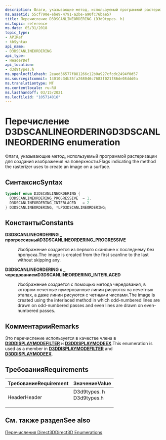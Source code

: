 ```yaml
---
description: Флаги, указывающие метод, используемый программой растеризации для создания изображения на поверхности.
ms.assetid: 55cf790e-ebe9-4791-a2be-a90fc76bae57
title: Перечисление D3DSCANLINEORDERING (D3d9types. h)
ms.topic: reference
ms.date: 05/31/2018
topic_type:
- APIRef
- kbSyntax
api_name:
- D3DSCANLINEORDERING
api_type:
- HeaderDef
api_location:
- d3d9types.h
ms.openlocfilehash: 2eaed36577f881266c12b0a927cfcdc2494f0d57
ms.sourcegitcommit: 14010c34b35fa268046c7683f021f86de08ddd0a
ms.translationtype: MT
ms.contentlocale: ru-RU
ms.lasthandoff: 03/15/2021
ms.locfileid: "105714016"
---
```

# <a name="d3dscanlineordering-enumeration"></a><span data-ttu-id="ef06e-103">Перечисление D3DSCANLINEORDERING</span><span class="sxs-lookup"><span data-stu-id="ef06e-103">D3DSCANLINEORDERING enumeration</span></span>

<span data-ttu-id="ef06e-104">Флаги, указывающие метод, используемый программой растеризации для создания изображения на поверхности.</span><span class="sxs-lookup"><span data-stu-id="ef06e-104">Flags indicating the method the rasterizer uses to create an image on a surface.</span></span>

## <a name="syntax"></a><span data-ttu-id="ef06e-105">Синтаксис</span><span class="sxs-lookup"><span data-stu-id="ef06e-105">Syntax</span></span>


```C++
typedef enum D3DSCANLINEORDERING { 
  D3DSCANLINEORDERING_PROGRESSIVE  = 1,
  D3DSCANLINEORDERING_INTERLACED   = 2
} D3DSCANLINEORDERING, *LPD3DSCANLINEORDERING;
```



## <a name="constants"></a><span data-ttu-id="ef06e-106">Константы</span><span class="sxs-lookup"><span data-stu-id="ef06e-106">Constants</span></span>

<dl> <dt>

<span data-ttu-id="ef06e-107"><span id="D3DSCANLINEORDERING_PROGRESSIVE"></span><span id="d3dscanlineordering_progressive"></span>**D3DSCANLINEORDERING \_ прогрессивный**</span><span class="sxs-lookup"><span data-stu-id="ef06e-107"><span id="D3DSCANLINEORDERING_PROGRESSIVE"></span><span id="d3dscanlineordering_progressive"></span>**D3DSCANLINEORDERING\_PROGRESSIVE**</span></span>
</dt> <dd>

<span data-ttu-id="ef06e-108">Изображение создается из первого сканлине к последнему без пропуска.</span><span class="sxs-lookup"><span data-stu-id="ef06e-108">The image is created from the first scanline to the last without skipping any.</span></span>

</dd> <dt>

<span data-ttu-id="ef06e-109"><span id="D3DSCANLINEORDERING_INTERLACED"></span><span id="d3dscanlineordering_interlaced"></span>**D3DSCANLINEORDERING с \_ чередованием**</span><span class="sxs-lookup"><span data-stu-id="ef06e-109"><span id="D3DSCANLINEORDERING_INTERLACED"></span><span id="d3dscanlineordering_interlaced"></span>**D3DSCANLINEORDERING\_INTERLACED**</span></span>
</dt> <dd>

<span data-ttu-id="ef06e-110">Изображение создается с помощью метода чередования, в котором нечетные нумерованные линии рисуются на нечетных этапах, а даже линии рисуются с четными числами.</span><span class="sxs-lookup"><span data-stu-id="ef06e-110">The image is created using the interlaced method in which odd-numbered lines are drawn on odd-numbered passes and even lines are drawn on even-numbered passes.</span></span>

</dd> </dl>

## <a name="remarks"></a><span data-ttu-id="ef06e-111">Комментарии</span><span class="sxs-lookup"><span data-stu-id="ef06e-111">Remarks</span></span>

<span data-ttu-id="ef06e-112">Это перечисление используется в качестве члена в [**D3DDISPLAYMODEFILTER**](d3ddisplaymodefilter.md) и [**D3DDISPLAYMODEEX**](d3ddisplaymodeex.md).</span><span class="sxs-lookup"><span data-stu-id="ef06e-112">This enumeration is used as a member in [**D3DDISPLAYMODEFILTER**](d3ddisplaymodefilter.md) and [**D3DDISPLAYMODEEX**](d3ddisplaymodeex.md).</span></span>

## <a name="requirements"></a><span data-ttu-id="ef06e-113">Требования</span><span class="sxs-lookup"><span data-stu-id="ef06e-113">Requirements</span></span>



| <span data-ttu-id="ef06e-114">Требование</span><span class="sxs-lookup"><span data-stu-id="ef06e-114">Requirement</span></span> | <span data-ttu-id="ef06e-115">Значение</span><span class="sxs-lookup"><span data-stu-id="ef06e-115">Value</span></span> |
|-------------------|----------------------------------------------------------------------------------------|
| <span data-ttu-id="ef06e-116">Header</span><span class="sxs-lookup"><span data-stu-id="ef06e-116">Header</span></span><br/> | <dl> <span data-ttu-id="ef06e-117"><dt>D3d9types. h</dt></span><span class="sxs-lookup"><span data-stu-id="ef06e-117"><dt>D3d9types.h</dt></span></span> </dl> |



## <a name="see-also"></a><span data-ttu-id="ef06e-118">См. также раздел</span><span class="sxs-lookup"><span data-stu-id="ef06e-118">See also</span></span>

<dl> <dt>

[<span data-ttu-id="ef06e-119">Перечисления Direct3D</span><span class="sxs-lookup"><span data-stu-id="ef06e-119">Direct3D Enumerations</span></span>](dx9-graphics-reference-d3d-enums.md)
</dt> </dl>

 

 




